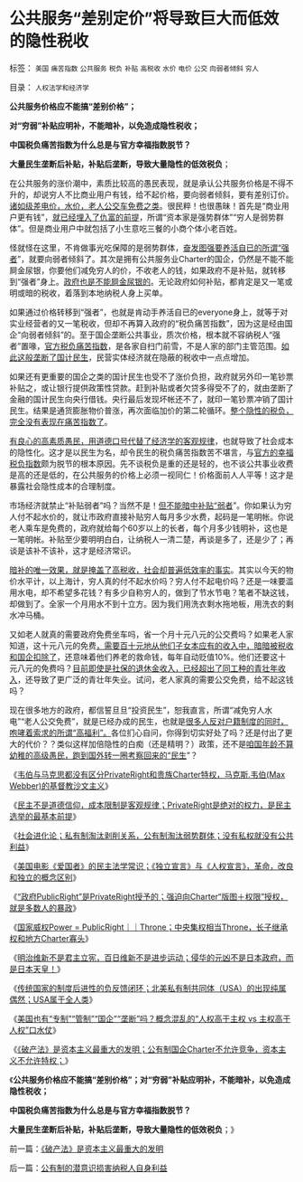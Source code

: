 # 公共服务“差别定价”将导致巨大而低效的隐性税收

标签： `美国` `痛苦指数` `公共服务` `税负` `补贴` `高税收` `水价` `电价` `公交` `向弱者倾斜` `穷人` 

目录： `人权法学和经济学`

**公共服务价格应不能搞“差别价格”；**

**对“穷弱”补贴应明补，不能暗补，以免造成隐性税收；**

**中国税负痛苦指数为什么总是与官方幸福指数脱节？**

**大量民生垄断后补贴，补贴后垄断，导致大量隐性的低效税负**；

在公共服务的涨价潮中，素质比较高的愚民表现，就是承认公共服务价格是不得不升的，却说穷人不比商业用户有钱，给不起价格，要向弱者倾斜，要有差别订价。[诸如级差电价，水价，老人公交车免费之类](../../../2010/1/6/广州市民公交优惠方案瞎折腾.md)。很民粹！也很愚昧！首先是“商业用户更有钱”，[就已经埋入了仇富的前提](../../../2010/3/1/要均贫富后才能民主吗？.md)，所谓“资本家是强势群体”“穷人是弱势群体”。但是商业用户中就包括了小生意吃三餐的小商个体小老百姓。

怪就怪在这里，不肯做事光吃保障的是弱势群体，[奋发图强要养活自已的所谓“强者](../../../2010/8/2/苏格拉底的劳动观念；鄙视劳动必定仇富.md)”，就要向弱者倾斜了。其次是拥有公共服务业Charter的国企，仍然是不能不能屙金尿银，你要他们减免穷人的价，不收老人的钱，如果政府不是补贴，就转移到“强者”身上。[政府也是不能屙金尿银的](../../../2009/1/22/计划经济和市场经济中的生产者角色差异.md)。无论政府如何补贴，都肯定是又一笔或明或暗的税收，着落到本地纳税人身上买单。

如果通过价格转移到“强者”，也就是肯动手养活自已的everyone身上，就等于对实业经营者的又一笔税收，但却不再算入政府的“税负痛苦指数”，因为这是经由国企“向弱者倾斜”的。至于国企垄断公共事业，质次价格，根本就不容纳税人“强者”置喙，[官方税负痛苦指数](../../../2011/9/22/公有制不收税，没有税负痛苦.md)，是各家自扫门前雪，不是人家的部门主管范围。[如此这般垄断了国计民生](../../../2009/6/19/计划经济创造财富吗？.md)，民营实体经济就在隐蔽的税收中一点点增加。

如果还有更重要的国企之类的国计民生也受不了涨价负担，政府就另外印一笔钞票补贴之，或让银行提供政策性贷款。赶到补贴或者欠贷多得受不了的，就由垄断了金融的国计民生向央行借钱。央行最后发现坏帐还不了，就印一笔钞票冲销了国计民生。结果是通货膨胀物价普涨，再次面临加价的第二轮循环。[整个隐性的税负，完全没有表现在痛苦指数了](../../../2010/10/2/税负轻还是重？纳税还是保护费？.md)。

[有良心的高素质愚民，用道德口号代替了经济学的客观规律](http://blog.sina.com.cn/s/blog_621aea210100z91b.html)，也就导致了社会成本的隐性化。这才是以民生为名，却令民生的税负痛苦指数苦不堪言，与[官方的幸福税负指数](../../../2009/12/21/“自我评分测不准”，计划经济的死穴.md)颇为脱节的根本原因。先不谈税负是重的还是轻的，也不谈公共事业收费是高的还是低的，在公共服务的价格上必须一视同仁！价格面前人人平等！这才是暴露社会隐性成本的合理制度。

市场经济就禁止“补贴弱者”吗？当然不是！[但不能暗中补贴“弱者](../../../2012/2/18/国家保障不是社会保障的全部，国家不能垄断保障.md)”。你如果认为穷人付不起水价的，就让市政府直接补贴穷人每月多少水费，起码是一笔明帐。你说老人乘车是免费的，政府就给每个60岁以上的长者，每个月多少钱明补，这也是一笔明帐。补贴至少要明明白白，让纳税人一清二楚，再谈是多了，还是少了；再谈是该补不该补，这才是经济常识。

[暗补的唯一效果，就是掩盖了高税收，社会却普遍低效率的事实](../../../2010/3/30/中国人好赌的原因.md)。其实以今天的物价水平计，以上海计，穷人真的付不起水价吗？穷人付不起电价吗？还是一味要滥用水电，却不希望多花钱？有多少自称穷人的，做到了节水节电？笔者不缺这钱，却做到了。全家一个月用水不到十立方。因为我们用洗衣剩水拖地板，用洗衣的剩水冲马桶。

又如老人就真的需要政府免费坐车吗，省一个月十元八元的公交费吗？如果老人家知道，这十元八元的免费[，需要百十元地从他们子女本应有的收入中，暗暗被税收和国企扣除了](../../../2009/11/3/有条件啃老者可能是无可奈何的“好”选择.md)，还意味着他们养老的救命钱，每年自动贬值10%。他们还要这十元八元的免费吗？[目前即使是社保的退休金收入，已经超出了同工种的青壮年收入](../../../2011/9/21/隔代奴役！通向中世纪地狱的大门向欧美打开.md)，还导致了更广泛的青壮年失业。试问，老人家真的需要公交免费，给不起这钱吗？

现在很多地方的政府，都信誓旦旦“投资民生”，恕我直言，所谓“减免穷人水电”“老人公交免费”，就是已经办成的民生，也就是[很多人反对户籍制度的同时，咆哮着索求的所谓“高福利”。](../../../2009/9/7/均贫富高福利对小农意识的的强烈诱惑.md)各位扪心自问，你得到切实好处了吗？还是付出了更大的代价？？类似这样加倍隐性的白痴（还是精明？）政策，还不是[咱国年龄不算幼稚的高级愚民，跑到国外转一圈考察回来的“民生](../../../2011/6/27/北欧模式的欺骗性和马克思主义.md)”？

《[韦伯与马克思都没有区分PrivateRight和贵族Charter特权，马克斯.韦伯(Max
Webber)的基督教沙文主义](../../../2012/3/3/马克斯.韦伯(Max&nbsp;Webber)的基督教沙文主义.md)》

《[民主不是道德信仰，成本限制是客观规律；PrivateRight是绝对的权力，是民主选举的最基本前提](../../../2012/3/3/民主不是道德信仰，成本限制是客观规律.md)》

《[社会进化论；私有制淘汰剥削关系，公有制淘汰弱势群体；没有私权就没有公共利益](../../../2012/3/3/私有制淘汰剥削关系，公有制淘汰弱势群体.md)》

《[美国电影《爱国者》的民主法学常识；《独立宣言》与《人权宣言》，革命，改良和独立的概念区别](../../../2012/3/3/美国电影《爱国者》中的革命，改良，独立的法学概念.md)》

《[“政府PublicRight”是PrivateRight授予的；强迫向Charter“版图＋权限”授权，就是多数人的暴政](../../../2012/3/5/政府PublicRight只允许授自公民PrivateRight.md)》

《[国家威权Power =
PublicRight｜｜Throne；中央集权相当Throne，长子继承权和地方Charter寡头](../../../2012/3/5/国家威权，中央集权，长子继承权.md)》

《[明治维新不是君主立宪，百日维新不是进步运动；侵华的元凶不是日本政府，而是日本天皇！](../../../2012/3/5/侵华的元凶不是日本政府，而是日本天皇！.md)》

《[传统国家的制度后进性的负反馈闭环；北美私有制共同体（USA）的出现纯属偶然；USA属于全人类](../../../2012/3/6/美国不拥有全世界，USA属于全人类.md)》

《[美国也有“专制”“管制”“国企”“垄断”吗？概念混乱的“人权高于主权
vs 主权高于人权”口水仗](../../../2012/3/6/美国的国企有什么美国特色？.md)》

《[《破产法》是资本主义最重大的发明；公有制国企Charter不允许竞争，资本主义不允许特权；](../../../2012/3/6/《破产法》是资本主义最重大的发明.md)》

《**公共服务价格应不能搞“差别价格”；对“穷弱”补贴应明补，不能暗补，以免造成隐性税收；**

**中国税负痛苦指数为什么总是与官方幸福指数脱节？**

**大量民生垄断后补贴，补贴后垄断，导致大量隐性的低效税负**；》

前一篇：[《破产法》是资本主义最重大的发明](../../../2012/3/6/《破产法》是资本主义最重大的发明.md)

后一篇：[公有制的潜意识损害纳税人自身利益](../../../2012/3/6/公有制的潜意识损害纳税人自身利益.md)